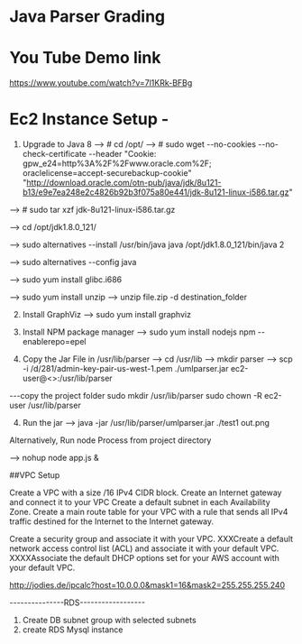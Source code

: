 # Java Parser Grading

# You Tube Demo link
https://www.youtube.com/watch?v=7l1KRk-BFBg

# Ec2 Instance Setup -

1) Upgrade to Java 8
--> # cd /opt/
--> # sudo wget --no-cookies --no-check-certificate --header "Cookie: gpw_e24=http%3A%2F%2Fwww.oracle.com%2F; oraclelicense=accept-securebackup-cookie" "http://download.oracle.com/otn-pub/java/jdk/8u121-b13/e9e7ea248e2c4826b92b3f075a80e441/jdk-8u121-linux-i586.tar.gz"

--> # sudo tar xzf jdk-8u121-linux-i586.tar.gz

--> cd /opt/jdk1.8.0_121/

--> sudo alternatives --install /usr/bin/java java /opt/jdk1.8.0_121/bin/java 2

--> sudo alternatives --config java

--> sudo yum install glibc.i686

--> sudo yum install unzip --> unzip file.zip -d destination_folder

2) Install GraphViz 
--> sudo yum install graphviz

3) Install NPM package manager
--> sudo yum install nodejs npm --enablerepo=epel

3) Copy the Jar File in /usr/lib/parser
--> cd /usr/lib
--> mkdir parser
--> scp -i /d/281/admin-key-pair-us-west-1.pem ./umlparser.jar ec2-user@<<server>>:/usr/lib/parser

---copy the project folder
sudo mkdir /usr/lib/parser
sudo chown -R ec2-user /usr/lib/parser


4) Run the jar
--> java -jar /usr/lib/parser/umlparser.jar ./test1 out.png

Alternatively, Run node Process from project directory

 --> nohup node app.js &

##VPC Setup

Create a VPC with a size /16 IPv4 CIDR block.
Create an Internet gateway and connect it to your VPC
Create a default subnet in each Availability Zone.
Create a main route table for your VPC with a rule that sends all IPv4 traffic destined for the Internet to the Internet gateway.

Create a security group and associate it with your VPC.
XXXCreate a default network access control list (ACL) and associate it with your default VPC.
XXXXAssociate the default DHCP options set for your AWS account with your default VPC.

http://jodies.de/ipcalc?host=10.0.0.0&mask1=16&mask2=255.255.255.240

---------------RDS------------------
1. Create DB subnet group with selected subnets
2. create RDS Mysql instance










